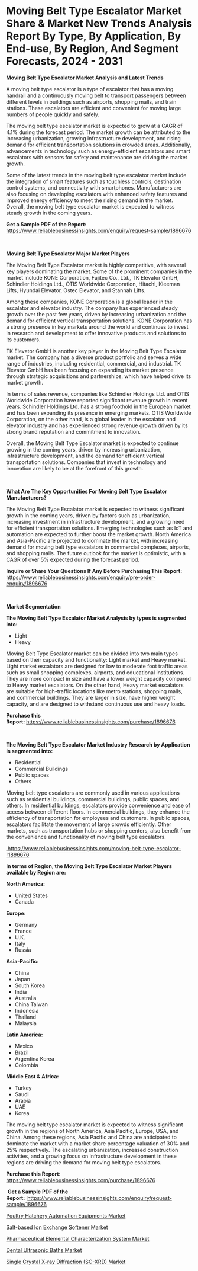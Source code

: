 <p><h1>Moving Belt Type Escalator Market Share & Market New Trends Analysis Report By Type, By Application, By End-use, By Region, And Segment Forecasts, 2024 - 2031</h1></p><p><strong>Moving Belt Type Escalator Market Analysis and Latest Trends</strong></p>
<p><p>A moving belt type escalator is a type of escalator that has a moving handrail and a continuously moving belt to transport passengers between different levels in buildings such as airports, shopping malls, and train stations. These escalators are efficient and convenient for moving large numbers of people quickly and safely.</p><p>The moving belt type escalator market is expected to grow at a CAGR of 4.1% during the forecast period. The market growth can be attributed to the increasing urbanization, growing infrastructure development, and rising demand for efficient transportation solutions in crowded areas. Additionally, advancements in technology such as energy-efficient escalators and smart escalators with sensors for safety and maintenance are driving the market growth.</p><p>Some of the latest trends in the moving belt type escalator market include the integration of smart features such as touchless controls, destination control systems, and connectivity with smartphones. Manufacturers are also focusing on developing escalators with enhanced safety features and improved energy efficiency to meet the rising demand in the market. Overall, the moving belt type escalator market is expected to witness steady growth in the coming years.</p></p>
<p><strong>Get a Sample PDF of the Report:&nbsp;</strong> <a href="https://www.reliablebusinessinsights.com/enquiry/request-sample/1896676">https://www.reliablebusinessinsights.com/enquiry/request-sample/1896676</a></p>
<p>&nbsp;</p>
<p><strong>Moving Belt Type Escalator Major Market Players</strong></p>
<p><p>The Moving Belt Type Escalator market is highly competitive, with several key players dominating the market. Some of the prominent companies in the market include KONE Corporation, Fujitec Co., Ltd., TK Elevator GmbH, Schindler Holdings Ltd., OTIS Worldwide Corporation, Hitachi, Kleeman Lifts, Hyundai Elevator, Ostec Elevator, and Stannah Lifts.</p><p>Among these companies, KONE Corporation is a global leader in the escalator and elevator industry. The company has experienced steady growth over the past few years, driven by increasing urbanization and the demand for efficient vertical transportation solutions. KONE Corporation has a strong presence in key markets around the world and continues to invest in research and development to offer innovative products and solutions to its customers.</p><p>TK Elevator GmbH is another key player in the Moving Belt Type Escalator market. The company has a diverse product portfolio and serves a wide range of industries, including residential, commercial, and industrial. TK Elevator GmbH has been focusing on expanding its market presence through strategic acquisitions and partnerships, which have helped drive its market growth.</p><p>In terms of sales revenue, companies like Schindler Holdings Ltd. and OTIS Worldwide Corporation have reported significant revenue growth in recent years. Schindler Holdings Ltd. has a strong foothold in the European market and has been expanding its presence in emerging markets. OTIS Worldwide Corporation, on the other hand, is a global leader in the escalator and elevator industry and has experienced strong revenue growth driven by its strong brand reputation and commitment to innovation.</p><p>Overall, the Moving Belt Type Escalator market is expected to continue growing in the coming years, driven by increasing urbanization, infrastructure development, and the demand for efficient vertical transportation solutions. Companies that invest in technology and innovation are likely to be at the forefront of this growth.</p></p>
<p>&nbsp;</p>
<p><strong>What Are The Key Opportunities For Moving Belt Type Escalator Manufacturers?</strong></p>
<p><p>The Moving Belt Type Escalator market is expected to witness significant growth in the coming years, driven by factors such as urbanization, increasing investment in infrastructure development, and a growing need for efficient transportation solutions. Emerging technologies such as IoT and automation are expected to further boost the market growth. North America and Asia-Pacific are projected to dominate the market, with increasing demand for moving belt type escalators in commercial complexes, airports, and shopping malls. The future outlook for the market is optimistic, with a CAGR of over 5% expected during the forecast period.</p></p>
<p><strong>Inquire or Share Your Questions If Any Before Purchasing This Report:</strong> <a href="https://www.reliablebusinessinsights.com/enquiry/pre-order-enquiry/1896676">https://www.reliablebusinessinsights.com/enquiry/pre-order-enquiry/1896676</a></p>
<p>&nbsp;</p>
<p><strong>Market Segmentation</strong></p>
<p><strong>The Moving Belt Type Escalator Market Analysis by types is segmented into:</strong></p>
<p><ul><li>Light</li><li>Heavy</li></ul></p>
<p><p>Moving Belt Type Escalator market can be divided into two main types based on their capacity and functionality: Light market and Heavy market. Light market escalators are designed for low to moderate foot traffic areas such as small shopping complexes, airports, and educational institutions. They are more compact in size and have a lower weight capacity compared to Heavy market escalators. On the other hand, Heavy market escalators are suitable for high-traffic locations like metro stations, shopping malls, and commercial buildings. They are larger in size, have higher weight capacity, and are designed to withstand continuous use and heavy loads.</p></p>
<p><strong>Purchase this Report:&nbsp;</strong><a href="https://www.reliablebusinessinsights.com/purchase/1896676">https://www.reliablebusinessinsights.com/purchase/1896676</a></p>
<p>&nbsp;</p>
<p><strong>The Moving Belt Type Escalator Market Industry Research by Application is segmented into:</strong></p>
<p><ul><li>Residential</li><li>Commercial Buildings</li><li>Public spaces</li><li>Others</li></ul></p>
<p><p>Moving belt type escalators are commonly used in various applications such as residential buildings, commercial buildings, public spaces, and others. In residential buildings, escalators provide convenience and ease of access between different floors. In commercial buildings, they enhance the efficiency of transportation for employees and customers. In public spaces, escalators facilitate the movement of large crowds efficiently. Other markets, such as transportation hubs or shopping centers, also benefit from the convenience and functionality of moving belt type escalators.</p></p>
<p><a href="https://www.reliablebusinessinsights.com/moving-belt-type-escalator-r1896676">&nbsp;https://www.reliablebusinessinsights.com/moving-belt-type-escalator-r1896676</a></p>
<p><strong>In terms of Region, the Moving Belt Type Escalator Market Players available by Region are:</strong></p>
<p>
    <p> <strong> North America: </strong>
        <ul>
            <li>United States</li>
            <li>Canada</li>
        </ul>
        </p> 
    <p> <strong> Europe: </strong>
        <ul>
            <li>Germany</li>
            <li>France</li>
            <li>U.K.</li>
            <li>Italy</li>
            <li>Russia</li>
        </ul>
        </p> 
    <p> <strong> Asia-Pacific: </strong>
        <ul>
            <li>China</li>
            <li>Japan</li>
            <li>South Korea</li>
            <li>India</li>
            <li>Australia</li>
            <li>China Taiwan</li>
            <li>Indonesia</li>
            <li>Thailand</li>
            <li>Malaysia</li>
        </ul>
        </p> 
    <p> <strong> Latin America: </strong>
        <ul>
            <li>Mexico</li>
            <li>Brazil</li>
            <li>Argentina Korea</li>
            <li>Colombia</li>
        </ul>
        </p> 
    <p> <strong> Middle East & Africa: </strong>
        <ul>
            <li>Turkey</li>
            <li>Saudi</li>
            <li>Arabia</li>
            <li>UAE</li>
            <li>Korea</li>
        </ul>
    </p>
    </p>
<p><p>The moving belt type escalator market is expected to witness significant growth in the regions of North America, Asia Pacific, Europe, USA, and China. Among these regions, Asia Pacific and China are anticipated to dominate the market with a market share percentage valuation of 30% and 25% respectively. The escalating urbanization, increased construction activities, and a growing focus on infrastructure development in these regions are driving the demand for moving belt type escalators.</p></p>
<p><strong>Purchase this Report: </strong><a href="https://www.reliablebusinessinsights.com/purchase/1896676">https://www.reliablebusinessinsights.com/purchase/1896676</a></p>
<p>&nbsp;<strong>Get a Sample PDF of the Report:&nbsp;&nbsp;</strong><a href="https://www.reliablebusinessinsights.com/enquiry/request-sample/1896676">https://www.reliablebusinessinsights.com/enquiry/request-sample/1896676</a></p>
<p><strong></strong></p>
<p><p><a href="https://github.com/lairestrong/Market-Research-Report-List-1/blob/main/poultry-hatchery-automation-equipments-market.md">Poultry Hatchery Automation Equipments Market</a></p><p><a href="https://github.com/msLonKoss78/Market-Research-Report-List-1/blob/main/salt-based-ion-exchange-softener-market.md">Salt-based Ion Exchange Softener Market</a></p><p><a href="https://github.com/bmorecock/Market-Research-Report-List-4/blob/main/pharmaceutical-elemental-characterization-system-market.md">Pharmaceutical Elemental Characterization System Market</a></p><p><a href="https://issuu.com/reportprime-2/docs/dental-ultrasonic-baths-market-size-2030.pptx">Dental Ultrasonic Baths Market</a></p><p><a href="https://github.com/drzsklfn31/Market-Research-Report-List-1/blob/main/single-crystal-x-ray-diffraction-sc-xrd-market.md">Single Crystal X-ray Diffraction (SC-XRD) Market</a></p></p>